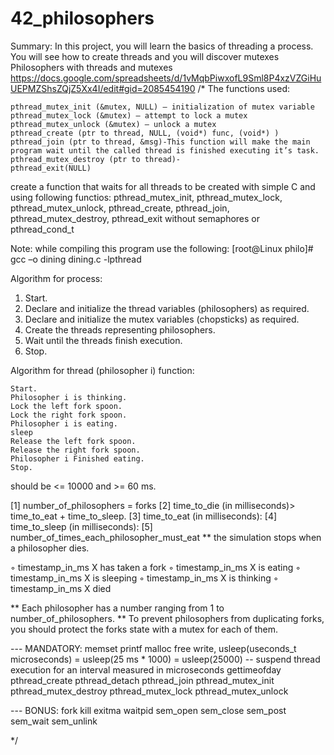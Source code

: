 # 42_philosophers
Summary: In this project, you will learn the basics of threading a process. You will see how to create threads and you will discover mutexes
Philosophers with threads and mutexes
https://docs.google.com/spreadsheets/d/1vMqbPiwxofL9Sml8P4xzVZGiHuUEPMZShsZQjZ5Xx4I/edit#gid=2085454190
/*
The functions used:

	pthread_mutex_init (&mutex, NULL) – initialization of mutex variable
	pthread_mutex_lock (&mutex) – attempt to lock a mutex
	pthread_mutex_unlock (&mutex) – unlock a mutex
	pthread_create (ptr to thread, NULL, (void*) func, (void*) )
	pthread_join (ptr to thread, &msg)-This function will make the main 
	program wait until the called thread is finished executing it’s task.
	pthread_mutex_destroy (ptr to thread)-
	pthread_exit(NULL)


create a function that waits for all threads to be created with simple C and using following functios: pthread_mutex_init, pthread_mutex_lock, pthread_mutex_unlock, pthread_create, pthread_join, pthread_mutex_destroy, pthread_exit without semaphores or pthread_cond_t

Note: while compiling this program use the following:
[root@Linux philo]# gcc –o dining dining.c -lpthread

Algorithm for process:
1. Start.
2. Declare and initialize the thread variables (philosophers) as required.
3. Declare and initialize the mutex variables (chopsticks) as required.
4. Create the threads representing philosophers.
5. Wait until the threads finish execution.
6. Stop.

Algorithm for thread (philosopher i) function:

	Start.
	Philosopher i is thinking.
	Lock the left fork spoon.
	Lock the right fork spoon.
	Philosopher i is eating.
	sleep
	Release the left fork spoon.
	Release the right fork spoon.
	Philosopher i Finished eating.
	Stop.

should be <= 10000 and >= 60 ms.

[1] number_of_philosophers = forks
[2] time_to_die (in milliseconds)>  time_to_eat + time_to_sleep.
[3] time_to_eat (in milliseconds):
[4] time_to_sleep (in milliseconds):
[5] number_of_times_each_philosopher_must_eat
** the simulation stops when a philosopher dies.

◦ timestamp_in_ms X has taken a fork 
◦ timestamp_in_ms X is eating
◦ timestamp_in_ms X is sleeping
◦ timestamp_in_ms X is thinking
◦ timestamp_in_ms X died

** Each philosopher has a number ranging from 1 to number_of_philosophers.
** To prevent philosophers from duplicating forks, \
	you should protect the forks state with a mutex for each of them.

--- MANDATORY:
memset
printf
malloc
free
write,
usleep(useconds_t microseconds) = usleep(25 ms * 1000) = usleep(25000)
	-- suspend thread execution for an interval measured in microseconds
gettimeofday
pthread_create
pthread_detach
pthread_join
pthread_mutex_init
pthread_mutex_destroy
pthread_mutex_lock
pthread_mutex_unlock


--- BONUS:
fork
kill
exitma
waitpid
sem_open
sem_close
sem_post
sem_wait
sem_unlink

*/

<!-- <ul>
<li>Do not test with more than 200 philosophers.</li>
<li>Do not test with time_to_die or time_to_eat or time_to_sleep set
	to values lower than 60 ms.</li>
<li>Test 1 800 200 200. The philosopher should not eat and should die.</li>
<li>Test 5 800 200 200. No philosopher should die.</li>
<li>Test 5 800 200 200 7. No philosopher should die and the simulation
	should stop when every philosopher has eaten at least 7 times.</li>
<li>Test 4 410 200 200. No philosopher should die.</li>
<li>Test 4 310 200 100. One philosopher should die.</li>
<li>Test with 2 philosophers and check the different times: a death
	delayed by more than 10 ms is unacceptable.</li>
<li>Test with any values of your choice to verify all the requirements.
	Ensure philosophers die at the right time, that they don't steal
	forks, and so forth.</li>
</ul> -->